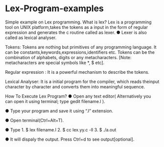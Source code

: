 # Lex-Program-examples
Simple example on Lex programming.
What is lex?
Lex is a programming tool on UNIX platform,takes the tokens as a input in the form of regular       expression and generates the c routine called as lexer.
● Lexer is also called as lexical analyser.

Tokens:
Tokens  are nothing but primitives of any programming language. It can be constants,keywords,expressions,identifiers etc. Tokens can be the combination of alphabets, digits or any metacharacters.
[Note: metacharacters are special symbols like *, $ etc]. 

Regular expression :
It is a powerful mechanism to describe the tokens.

 Lexical Analyser: 
 It is a initial program for the compiler, which reads theinput character by character and converts them into                                       meaningful sequence.

How To Execute Lex Program?
●  Open any text editor( Alternatively you can open it using terminal; type gedit filename.l ).

●  Type your program and save it using “.l” extension.

●  Open terminal(Ctrl+Alt+T).

●  Type    1. $   lex filename.l
                2. $  cc lex.yy.c -ll
                3. $  ./a.out
                
● It will dispaly the output. Press Ctrl+d  to see output[optional].
